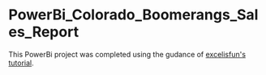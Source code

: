 # PowerBi_Colorado_Boomerangs_Sales_Report

This PowerBi project was completed using the gudance of [excelisfun's tutorial](https://www.youtube.com/playlist?list=PLrRPvpgDmw0k7ocn_EnBaSJ6RwLDOZdfo).
